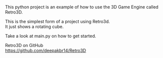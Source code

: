 This python project is an example of how to use the 3D Game Engine called Retro3D.

This is the simplest form of a project using Retro3d.  
It just shows a rotating cube. 

Take a look at main.py on how to get started.

Retro3D on GitHub  
https://github.com/deepakbr14/Retro3D 


